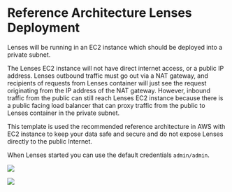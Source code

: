 # Reference Architecture Lenses Deployment

Lenses will be running in an EC2 instance which should be deployed into a private subnet.

The Lenses EC2 instance will not have direct internet access, or a public IP address. Lenses outbound traffic must go out via a NAT gateway, and recipients of requests from Lenses container will just see the request originating from the IP address of the NAT gateway. However, inbound traffic from the public can still reach Lenses EC2 instance because there is a public facing load balancer that can proxy traffic from the public to Lenses container in the private subnet.

This template is used the recommended reference architecture in AWS with EC2 instance to keep your data safe and secure and do not expose Lenses directly to the public Internet.

When Lenses started you can use the default credentials `admin/admin`.

<a href="https://console.aws.amazon.com/cloudformation/home?#/stacks/new?stackName=lensesecs&templateURL=https://s3.eu-west-2.amazonaws.com/lenses-templates/reference/ec2-reference.yaml" target="_blank">
    <img src="https://s3.amazonaws.com/cloudformation-examples/cloudformation-launch-stack.png"/>
</a>

![](https://s3.eu-west-2.amazonaws.com/lenses-marketplace-diagrams/reference-architecture/aws-lenses-reference-architecture.png)
